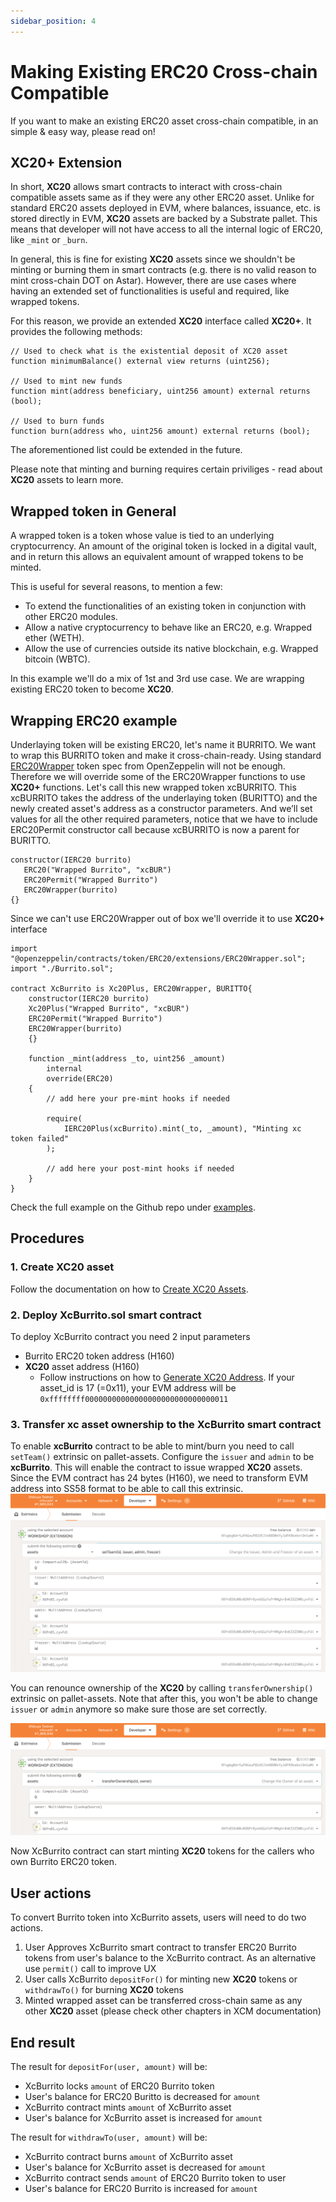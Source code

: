 ```yaml
---
sidebar_position: 4
---
```


# Making Existing ERC20 Cross-chain Compatible

If you want to make an existing ERC20 asset cross-chain compatible, in an simple & easy way, please read on!

## XC20+ Extension

In short, **XC20** allows smart contracts to interact with cross-chain compatible assets same as if they were any other ERC20 asset.
Unlike for standard ERC20 assets deployed in EVM, where balances, issuance, etc. is stored directly in EVM, **XC20** assets are backed
by a Substrate pallet. This means that developer will not have access to all the internal logic of ERC20, like `_mint` or `_burn`.

In general, this is fine for existing **XC20** assets since we shouldn't be minting or burning them in smart contracts (e.g. there is no valid reason to mint cross-chain DOT on Astar). However, there are use cases where having an extended set of functionalities is useful and required, like wrapped tokens.

For this reason, we provide an extended **XC20** interface called **XC20+**. It provides the following methods:
```Solidity
// Used to check what is the existential deposit of XC20 asset
function minimumBalance() external view returns (uint256);

// Used to mint new funds
function mint(address beneficiary, uint256 amount) external returns (bool);

// Used to burn funds
function burn(address who, uint256 amount) external returns (bool);
```
The aforementioned list could be extended in the future.

Please note that minting and burning requires certain priviliges - read about **XC20** assets to learn more.

## Wrapped token in General
A wrapped token is a token whose value is tied to an underlying cryptocurrency. An amount of the original token is locked in a digital vault, and in return this allows an equivalent amount of wrapped tokens to be minted.

This is useful for several reasons, to mention a few:
* To extend the functionalities of an existing token in conjunction with other ERC20 modules.
* Allow a native cryptocurrency to behave like an ERC20, e.g. Wrapped ether (WETH).
* Allow the use of currencies outside its native blockchain, e.g. Wrapped bitcoin (WBTC).

In this example we'll do a mix of 1st and 3rd use case. We are wrapping existing ERC20 token to become **XC20**.

## Wrapping ERC20 example
Underlaying token will be existing ERC20, let's name it BURRITO. We want to wrap this BURRITO token and make it cross-chain-ready. Using standard [ERC20Wrapper](https://github.com/OpenZeppelin/openzeppelin-contracts/blob/master/contracts/token/ERC20/extensions/ERC20Wrapper.sol) token spec from OpenZeppelin will not be enough. Therefore we will override some of the  ERC20Wrapper functions to use **XC20+** functions.
Let's call this new wrapped token xcBURRITO.
This xcBURRITO takes the address of the underlaying token (BURITTO) and the newly created asset's address as a constructor parameters. And we’ll set values for all the other required parameters, notice that we have to include ERC20Permit constructor call because xcBURRITO is now a parent for BURITTO.
```Solidity
constructor(IERC20 burrito)
   ERC20("Wrapped Burrito", "xcBUR")
   ERC20Permit("Wrapped Burrito")
   ERC20Wrapper(burrito)
{}
```
Since we can't use ERC20Wrapper out of box we'll override it to use **XC20+** interface
```Solidity
import "@openzeppelin/contracts/token/ERC20/extensions/ERC20Wrapper.sol";
import "./Burrito.sol";

contract XcBurrito is Xc20Plus, ERC20Wrapper, BURITTO{
    constructor(IERC20 burrito)
    Xc20Plus("Wrapped Burrito", "xcBUR")
    ERC20Permit("Wrapped Burrito")
    ERC20Wrapper(burrito)
    {}

    function _mint(address _to, uint256 _amount)
        internal
        override(ERC20)
    {
        // add here your pre-mint hooks if needed

        require(
            IERC20Plus(xcBurrito).mint(_to, _amount), "Minting xc token failed"
        );

        // add here your post-mint hooks if needed
    }
}
```
Check the full example on the Github repo under [examples](https://github.com/AstarNetwork/astar-frame).

## Procedures
### 1. Create XC20 asset
Follow the documentation on how to [Create XC20 Assets](https://docs.astar.network/docs/xcm/building-with-xcm/create-xc20-assets).

### 2. Deploy XcBurrito.sol smart contract
To deploy XcBurrito contract you need 2 input parameters
- Burrito ERC20 token address (H160)
- **XC20** asset address (H160)
    - Follow instructions on how to [Generate XC20 Address](https://docs.astar.network/docs/xcm/integration/tools). If your asset_id is 17 (=0x11), your EVM address will be `0xffffffff00000000000000000000000000000011`

### 3. Transfer xc asset ownership to the XcBurrito smart contract
To enable **xcBurrito** contract to be able to mint/burn you need to call `setTeam()` extrinsic on pallet-assets. Configure the `issuer` and `admin` to be **xcBurrito**. This will enable the contract to issue wrapped **XC20** assets. Since the EVM contract has 24 bytes (H160), we need to transform EVM address into SS58 format to be able to call this extrinsic.
![Set the team of XC20 asset by calling setTeam()](img/erc20-cross-chain-compatible-1.png)

You can renounce ownership of the **XC20** by calling `transferOwnership()` extrinsic on pallet-assets. Note that after this, you won't be able to
change `issuer` or `admin` anymore so make sure those are set correctly.

![Renounce the ownership of XC20 asset by calling transferOwnership()](img/erc20-cross-chain-compatible-2.png)

Now XcBurrito contract can start minting **XC20** tokens for the callers who own Burrito ERC20 token.

## User actions
To convert Burrito token into XcBurrito assets, users will need to do two actions.
1. User Approves XcBurrito smart contract to transfer ERC20 Burrito tokens from user's balance to the XcBurrito contract. As an alternative use `permit()` call to improve UX
2. User calls XcBurrito `depositFor()` for minting new **XC20** tokens or `withdrawTo()` for burning **XC20** tokens
3. Minted wrapped asset can be transferred cross-chain same as any other **XC20** asset (please check other chapters in XCM documentation)

## End result
The result for `depositFor(user, amount)` will be:
- XcBurrito locks `amount` of ERC20 Burrito token
- User's balance for ERC20 Buritto is decreased for `amount`
- XcBurrito contract mints `amount` of XcBurrito asset
- User's balance for XcBurrito asset is increased for `amount`


The result for `withdrawTo(user, amount)` will be:
- XcBurrito contract burns `amount` of XcBurrito asset
- User's balance for XcBurrito asset is decreased for `amount`
- XcBurrito contract sends `amount` of ERC20 Burrito token to user
- User's balance for ERC20 Burrito is increased for `amount`
